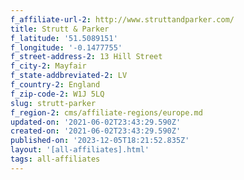 ```yaml
---
f_affiliate-url-2: http://www.struttandparker.com/
title: Strutt & Parker
f_latitude: '51.5089151'
f_longitude: '-0.1477755'
f_street-address-2: 13 Hill Street­
f_city-2: Mayfair­
f_state-addbreviated-2: LV­
f_country-2: England
f_zip-code-2: W1J 5LQ
slug: strutt-parker
f_region-2: cms/affiliate-regions/europe.md
updated-on: '2021-06-02T23:43:29.590Z'
created-on: '2021-06-02T23:43:29.590Z'
published-on: '2023-12-05T18:21:52.835Z'
layout: '[all-affiliates].html'
tags: all-affiliates
---
```




